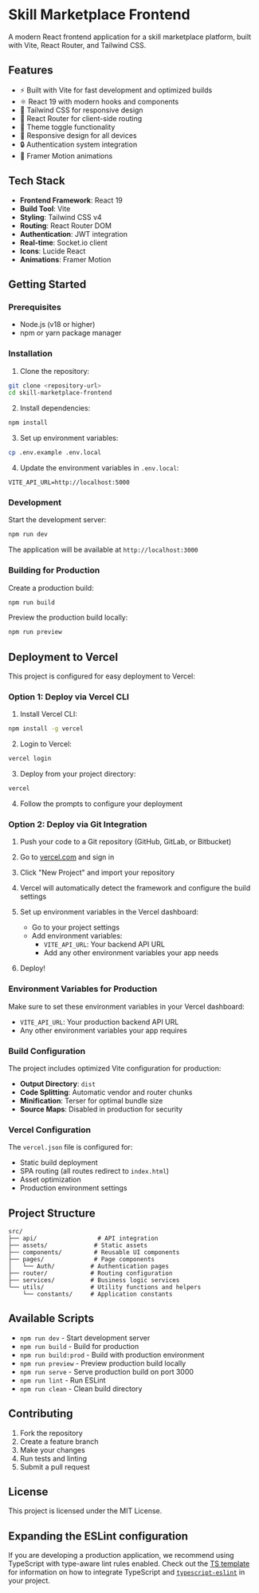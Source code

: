# Skill Marketplace Frontend

A modern React frontend application for a skill marketplace platform, built with Vite, React Router, and Tailwind CSS.

## Features

- ⚡ Built with Vite for fast development and optimized builds
- ⚛️ React 19 with modern hooks and components
- 🎨 Tailwind CSS for responsive design
- 🚀 React Router for client-side routing
- 🌙 Theme toggle functionality
- 📱 Responsive design for all devices
- 🔒 Authentication system integration
- 💫 Framer Motion animations

## Tech Stack

- **Frontend Framework**: React 19
- **Build Tool**: Vite
- **Styling**: Tailwind CSS v4
- **Routing**: React Router DOM
- **Authentication**: JWT integration
- **Real-time**: Socket.io client
- **Icons**: Lucide React
- **Animations**: Framer Motion

## Getting Started

### Prerequisites

- Node.js (v18 or higher)
- npm or yarn package manager

### Installation

1. Clone the repository:
```bash
git clone <repository-url>
cd skill-marketplace-frontend
```

2. Install dependencies:
```bash
npm install
```

3. Set up environment variables:
```bash
cp .env.example .env.local
```

4. Update the environment variables in `.env.local`:
```env
VITE_API_URL=http://localhost:5000
```

### Development

Start the development server:
```bash
npm run dev
```

The application will be available at `http://localhost:3000`

### Building for Production

Create a production build:
```bash
npm run build
```

Preview the production build locally:
```bash
npm run preview
```

## Deployment to Vercel

This project is configured for easy deployment to Vercel:

### Option 1: Deploy via Vercel CLI

1. Install Vercel CLI:
```bash
npm install -g vercel
```

2. Login to Vercel:
```bash
vercel login
```

3. Deploy from your project directory:
```bash
vercel
```

4. Follow the prompts to configure your deployment

### Option 2: Deploy via Git Integration

1. Push your code to a Git repository (GitHub, GitLab, or Bitbucket)

2. Go to [vercel.com](https://vercel.com) and sign in

3. Click "New Project" and import your repository

4. Vercel will automatically detect the framework and configure the build settings

5. Set up environment variables in the Vercel dashboard:
   - Go to your project settings
   - Add environment variables:
     - `VITE_API_URL`: Your backend API URL
     - Add any other environment variables your app needs

6. Deploy!

### Environment Variables for Production

Make sure to set these environment variables in your Vercel dashboard:

- `VITE_API_URL`: Your production backend API URL
- Any other environment variables your app requires

### Build Configuration

The project includes optimized Vite configuration for production:

- **Output Directory**: `dist`
- **Code Splitting**: Automatic vendor and router chunks
- **Minification**: Terser for optimal bundle size
- **Source Maps**: Disabled in production for security

### Vercel Configuration

The `vercel.json` file is configured for:

- Static build deployment
- SPA routing (all routes redirect to `index.html`)
- Asset optimization
- Production environment settings

## Project Structure

```
src/
├── api/                 # API integration
├── assets/             # Static assets
├── components/         # Reusable UI components
├── pages/              # Page components
│   └── Auth/          # Authentication pages
├── router/            # Routing configuration
├── services/          # Business logic services
└── utils/             # Utility functions and helpers
    └── constants/     # Application constants
```

## Available Scripts

- `npm run dev` - Start development server
- `npm run build` - Build for production
- `npm run build:prod` - Build with production environment
- `npm run preview` - Preview production build locally
- `npm run serve` - Serve production build on port 3000
- `npm run lint` - Run ESLint
- `npm run clean` - Clean build directory

## Contributing

1. Fork the repository
2. Create a feature branch
3. Make your changes
4. Run tests and linting
5. Submit a pull request

## License

This project is licensed under the MIT License.

## Expanding the ESLint configuration

If you are developing a production application, we recommend using TypeScript with type-aware lint rules enabled. Check out the [TS template](https://github.com/vitejs/vite/tree/main/packages/create-vite/template-react-ts) for information on how to integrate TypeScript and [`typescript-eslint`](https://typescript-eslint.io) in your project.
